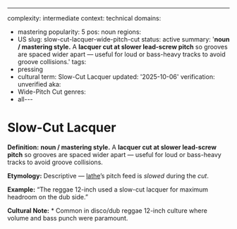 ---
complexity: intermediate
context: technical
domains:
- mastering
popularity: 5
pos: noun
regions:
- US
slug: slow-cut-lacquer-wide-pitch-cut
status: active
summary: '**noun / mastering style.** A **lacquer cut at slower lead-screw pitch**
  so grooves are spaced wider apart — useful for loud or bass-heavy tracks to avoid
  groove collisions.'
tags:
- pressing
- cultural
term: Slow-Cut Lacquer
updated: '2025-10-06'
verification: unverified
aka:
- Wide-Pitch Cut
genres:
- all---

# Slow-Cut Lacquer

**Definition:** **noun / mastering style.** A **lacquer cut at slower lead-screw pitch** so grooves are spaced wider apart — useful for loud or bass-heavy tracks to avoid groove collisions.

**Etymology:** Descriptive — [lathe](../l/lathe-cut-record/)’s pitch feed is *slowed* during the *cut*.

**Example:** “The reggae 12-inch used a slow-cut lacquer for maximum headroom on the dub side.”

**Cultural Note:** * Common in disco/dub reggae 12-inch culture where volume and bass punch were paramount.

